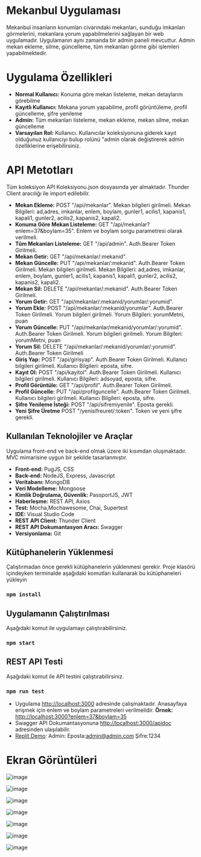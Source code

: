 # Mekanbul Uygulaması
Mekanbul insanların konumları civarındaki mekanları, sunduğu imkanları görmelerini, mekanlara yorum yapabilmelerini sağlayan bir web uygulamadır. Uygulamanın aynı zamanda bir admin paneli mevcuttur. Admin mekan ekleme, silme, güncelleme, tüm mekanları görme gibi işlemleri yapabilmektedir.

# Uygulama Özellikleri
* **Normal Kullanıcı:** Konuma göre mekan listeleme, mekan detaylarını görebilme
* **Kayıtlı Kullanıcı:** Mekana yorum yapabilme, profil görüntüleme, profil güncelleme, şifre yenileme
* **Admin:** Tüm mekanları listeleme, mekan ekleme, mekan silme, mekan güncelleme
* **Varsayılan Rol:** Kullanıcı. Kullanıcılar koleksiyonuna giderek kayıt olduğunuz kullanıcıyı bulup rolünü "admin olarak değiştirerek admin özelliklerine erişebilirsiniz.

# API Metotları
Tüm koleksiyon API Koleksiyonu.json dosyasında yer almaktadır. Thunder Client aracılığı ile import edilebilir. 
* **Mekan Ekleme:** POST "/api/mekanlar". Mekan bilgileri girilmeli. Mekan Bilgileri: ad,adres, imkanlar, enlem, boylam, gunler1, acilis1, kapanis1, kapali1, gunler2, acilis2, kapanis2, kapali2.
* **Konuma Göre Mekan Listeleme:** GET "/api/mekanlar?enlem=37&boylam=35". Enlem ve boylam sorgu parametresi olarak verilmeli.
* **Tüm Mekanları Listeleme:** GET "/api/admin". Auth.Bearer Token Girilmeli.
* **Mekan Getir:** GET "/api/mekanlar/:mekanid".
* **Mekan Güncelle:** PUT "/api/mekanlar/:mekanid". Auth.Bearer Token Girilmeli. Mekan bilgileri girilmeli. Mekan Bilgileri: ad,adres, imkanlar, enlem, boylam, gunler1, acilis1, kapanis1, kapali1, gunler2, acilis2, kapanis2, kapali2.
* **Mekan Sil:** DELETE "/api/mekanlar/:mekanid". Auth.Bearer Token Girilmeli.
* **Yorum Getir:** GET "/api/mekanlar/:mekanid/yorumlar/:yorumid".
* **Yorum Ekle:** POST "/api/mekanlar/:mekanid/yorumlar". Auth.Bearer Token Girilmeli. Yorum bilgileri girilmeli. Yorum Bilgileri: yorumMetni, puan
* **Yorum Güncelle:** PUT "/api/mekanlar/mekanid/yorumlar/:yorumid". Auth.Bearer Token Girilmeli. Yorum bilgileri girilmeli. Yorum Bilgileri: yorumMetni, puan
* **Yorum Sil:** DELETE "/api/mekanlar/:mekanid/yorumlar/:yorumid". Auth.Bearer Token Girilmeli
* **Giriş Yap:** POST "/api/girisyap". Auth.Bearer Token Girilmeli. Kullanıcı bilgileri girilmeli. Kullanıcı Bilgileri: eposta, sifre.
* **Kayıt Ol:** POST "/api/kayitol". Auth.Bearer Token Girilmeli. Kullanıcı bilgileri girilmeli. Kullanıcı Bilgileri: adsoyad, eposta, sifre.
* **Profil Görüntüle:** GET "/api/profil". Auth.Bearer Token Girilmeli.
* **Profil Güncelle:** PUT "/api/profilguncelle". Auth.Bearer Token Girilmeli. Kullanıcı bilgileri girilmeli. Kullanıcı Bilgileri: eposta, sifre.
* **Şifre Yenileme İsteği:** POST "/api/sifremiyenile". Eposta gerekli. 
* **Yeni Şifre Üretme** POST "/yenisifreuret/:token". Token ve yeni şifre gerekli. 

## Kullanılan Teknolojiler ve Araçlar
Uygulama front-end ve back-end olmak üzere iki kısımdan oluşmaktadır. MVC mimarisine uygun bir şekilde tasarlanmıştır.

* **Front-end:** PugJS, CSS
* **Back-end:** NodeJS, Express, Javascript
* **Veritabanı:** MongoDB
* **Veri Modelleme:** Mongoose
* **Kimlik Doğrulama, Güvenlik:** PassportJS, JWT
* **Haberleşme:** REST API, Axios
* **Test:** Mocha,Mochawesome, Chai, Supertest
* **IDE:** Visual Studio Code
* **REST API Client:** Thunder Client
* **REST API Dokumantasyon Aracı:** Swagger
* **Versiyonlama:** Git

## Kütüphanelerin Yüklenmesi

Çalıştırmadan önce gerekli kütüphanelerin yüklenmesi gerekir. Proje klasörü içindeyken terminalde aşağıdaki komutları kullanarak bu kütüphaneleri yükleyin

### `npm install`

## Uygulamanın Çalıştırılması
Aşağıdaki komut ile uygulamayı çalıştırabilirsiniz. 

### `npm start`

## REST API Testi
Aşağıdaki komut ile API testini çalıştırabilirsiniz. 

### `npm run test`

* Uygulama [http://localhost:3000](http://localhost:3000) adresinde çalışmaktadır. Anasayfaya erişmek için enlem ve boylam parametreleri verilmelidir. **Örnek:** [http://localhost:3000?enlem=37&boylam=35](http://localhost:3000?enlem=37&boylam=35)
* Swagger API Dokumantasyonuna [http://localhost:3000/apidoc](http://localhost:3000/apidoc) adresinden ulaşılabilir.
* [Replit Demo](https://mekanbul-fullstack.asimsinanyuksel.repl.co/?enlem=37.8&boylam=30.5): Admin: Eposta:admin@admin.com Şifre:1234 

# Ekran Görüntüleri
![image](resimler/anasayfa.png)

![image](resimler/admin.png)

![image](resimler/detay.png)

![image](resimler/yorum.png)

![image](resimler/giris.png)

![image](resimler/kayit.png)

![image](resimler/api.png)

